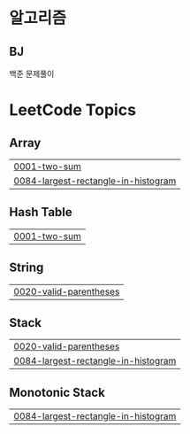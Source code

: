 # 알고리즘

## BJ

백준 문제풀이

<!---LeetCode Topics Start-->
# LeetCode Topics
## Array
|  |
| ------- |
| [0001-two-sum](https://github.com/YinaePark/Algorithm/tree/master/0001-two-sum) |
| [0084-largest-rectangle-in-histogram](https://github.com/YinaePark/Algorithm/tree/master/0084-largest-rectangle-in-histogram) |
## Hash Table
|  |
| ------- |
| [0001-two-sum](https://github.com/YinaePark/Algorithm/tree/master/0001-two-sum) |
## String
|  |
| ------- |
| [0020-valid-parentheses](https://github.com/YinaePark/Algorithm/tree/master/0020-valid-parentheses) |
## Stack
|  |
| ------- |
| [0020-valid-parentheses](https://github.com/YinaePark/Algorithm/tree/master/0020-valid-parentheses) |
| [0084-largest-rectangle-in-histogram](https://github.com/YinaePark/Algorithm/tree/master/0084-largest-rectangle-in-histogram) |
## Monotonic Stack
|  |
| ------- |
| [0084-largest-rectangle-in-histogram](https://github.com/YinaePark/Algorithm/tree/master/0084-largest-rectangle-in-histogram) |
<!---LeetCode Topics End-->